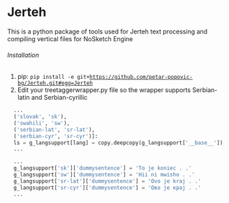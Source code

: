 # Jerteh
This is a python package of tools used for Jerteh text processing and compiling vertical files for NoSketch Engine

###### Installation
1. pip: <code>pip install -e git+https://github.com/petar-popovic-bg/Jerteh.git#egg=Jerteh</code>
2. Edit your treetaggerwrapper.py file so the wrapper supports Serbian-latin and Serbian-cyrillic
```python
  ...
  ('slovak', 'sk'),
  ('swahili', 'sw'),
  ('serbian-lat', 'sr-lat'),
  ('serbian-cyr', 'sr-cyr')]:
  ls = g_langsupport[lang] = copy.deepcopy(g_langsupport['__base__'])
  ...
```
```python
  ...
  g_langsupport['sk']['dummysentence'] = 'To je koniec . .'
  g_langsupport['sw']['dummysentence'] = 'Hii ni mwisho . .'
  g_langsupport['sr-lat']['dummysentence'] = 'Ovo je kraj . .'
  g_langsupport['sr-cyr']['dummysentence'] = 'Ово је крај . .'
  ...
  ```
